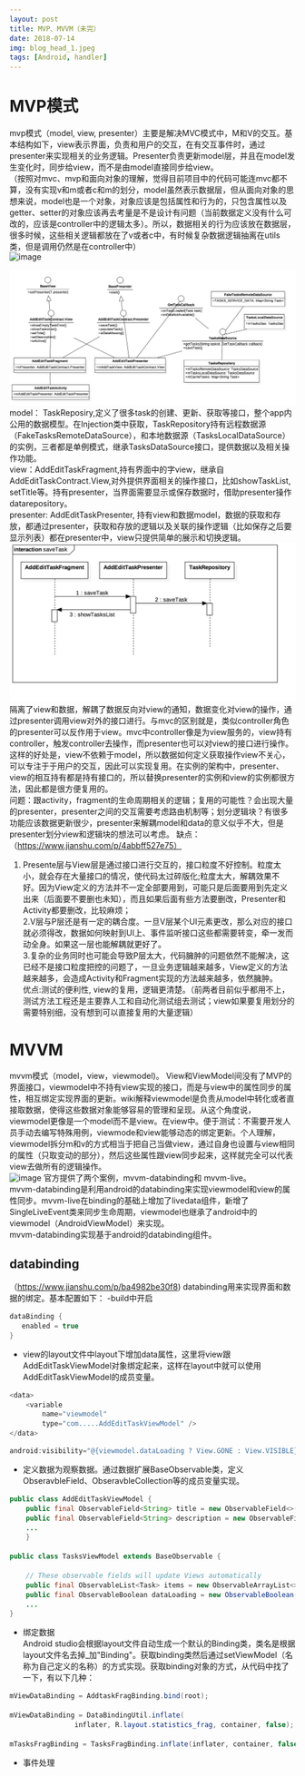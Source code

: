 ```yaml
---
layout: post
title: MVP、MVVM（未完）
date: 2018-07-14
img: blog_head_1.jpeg 
tags: [Android, handler]
---
```


# MVP模式  
mvp模式（model, view, presenter）主要是解决MVC模式中，M和V的交互。基本结构如下，view表示界面，负责和用户的交互，在有交互事件时，通过presenter来实现相关的业务逻辑。Presenter负责更新model层，并且在model发生变化时，同步给view，而不是由model直接同步给view。    
（按照对mvc、mvp和面向对象的理解，觉得目前项目中的代码可能连mvc都不算，没有实现v和m或者c和m的划分，model虽然表示数据层，但从面向对象的思想来说，model也是一个对象，对象应该是包括属性和行为的，只包含属性以及getter、setter的对象应该再去考量是不是设计有问题（当前数据定义没有什么可改的，应该是controller中的逻辑太多）。所以，数据相关的行为应该放在数据层，很多时候，这些相关逻辑都放在了v或者c中，有时候复杂数据逻辑抽离在utils类，但是调用仍然是在controller中）  
![image](https://upload.wikimedia.org/wikipedia/commons/d/dc/Model_View_Presenter_GUI_Design_Pattern.png)

![image](https://raw.githubusercontent.com/leo1992/blog/master/_posts/blog_image/MVP_AddTask_class.jpg)
model： TaskReposiry,定义了很多task的创建、更新、获取等接口，整个app内公用的数据模型。在Injection类中获取，TaskRepository持有远程数据源  （FakeTasksRemoteDataSource），和本地数据源（TasksLocalDataSource）的实例，三者都是单例模式，继承TasksDataSource接口，提供数据以及相关操作功能。  
view：AddEditTaskFragment,持有界面中的字view，继承自AddEditTaskContract.View,对外提供界面相关的操作接口，比如showTaskList, setTitle等。持有presenter，当界面需要显示或保存数据时，借助presenter操作datarepository。  
presenter: AddEditTaskPresenter, 持有view和数据model，数据的获取和存放，都通过presenter，获取和存放的逻辑以及关联的操作逻辑（比如保存之后要显示列表）都在presenter中，view只提供简单的展示和切换逻辑。 
![image](https://raw.githubusercontent.com/leo1992/blog/master/_posts/blog_image/MVP_saveTask_sequence.jpg) 
隔离了view和数据，解耦了数据反向对view的通知，数据变化对view的操作，通过presenter调用view对外的接口进行。与mvc的区别就是，类似controller角色的presenter可以反作用于view。mvc中controller像是为view服务的，view持有controller，触发controller去操作，而presenter也可以对view的接口进行操作。这样的好处是，view不依赖于model，所以数据如何定义获取操作view不关心，可以专注于于用户的交互，因此可以实现复用。在实例的架构中，presenter、view的相互持有都是持有接口的，所以替换presenter的实例和view的实例都很方法，因此都是很方便复用的。  
问题：跟activity，fragment的生命周期相关的逻辑；复用的可能性？会出现大量的presenter，presenter之间的交互需要考虑路由机制等；划分逻辑块？有很多功能应该数据更新很少，presenter来解耦model和data的意义似乎不大，但是presenter划分view和逻辑块的想法可以考虑。 
缺点：（https://www.jianshu.com/p/4abbff527e75）  
1. Presente层与View层是通过接口进行交互的，接口粒度不好控制。粒度太小，就会存在大量接口的情况，使代码太过碎版化;粒度太大，解耦效果不好。因为View定义的方法并不一定全部要用到，可能只是后面要用到先定义出来（后面要不要删也未知），而且如果后面有些方法要删改，Presenter和Activity都要删改，比较麻烦；  
2.V层与P层还是有一定的耦合度。一旦V层某个UI元素更改，那么对应的接口就必须得改，数据如何映射到UI上、事件监听接口这些都需要转变，牵一发而动全身。如果这一层也能解耦就更好了。  
3.复杂的业务同时也可能会导致P层太大，代码臃肿的问题依然不能解决，这已经不是接口粒度把控的问题了，一旦业务逻辑越来越多，View定义的方法越来越多，会造成Activity和Fragment实现的方法越来越多，依然臃肿。  
优点:测试的便利性, view的复用，逻辑更清楚。（前两者目前似乎都用不上，测试方法工程还是主要靠人工和自动化测试组去测试；view如果要复用划分的需要特别细，没有想到可以直接复用的大量逻辑）   

# MVVM
mvvm模式（model，view，viewmodel)。 View和ViewModel间没有了MVP的界面接口，viewmodel中不持有view实现的接口，而是与view中的属性同步的属性，相互绑定实现界面的更新。wiki解释viewmodel是负责从model中转化或者直接取数据，使得这些数据对象能够容易的管理和呈现。从这个角度说，viewmodel更像是一个model而不是view。在view中。便于测试：不需要开发人员手动去编写特殊用例，viewmode和view能够动态的绑定更新。个人理解，viewmodel拆分m和v的方式相当于把自己当做view，通过自身也设置与view相同的属性（只取变动的部分），然后这些属性跟view同步起来，这样就完全可以代表view去做所有的逻辑操作。   
![image](https://upload.wikimedia.org/wikipedia/commons/8/87/MVVMPattern.png)
官方提供了两个案例，mvvm-databinding和 mvvm-live。   
mvvm-databinding是利用android的databinding来实现viewmodel和view的属性同步。mvvm-live在binding的基础上增加了livedata组件，新增了SingleLiveEvent类来同步生命周期，viewmodel也继承了android中的viewmodel（AndroidViewModel）来实现。  
mvvm-databinding实现基于android的databinding组件。
## databinding 
（https://www.jianshu.com/p/ba4982be30f8)
databinding用来实现界面和数据的绑定。基本配置如下：
-build中开启

```java
dataBinding {
   enabled = true
}
```
- view的layout文件中layout下增加data属性，这里将view跟AddEditTaskViewModel对象绑定起来，这样在layout中就可以使用AddEditTaskViewModel的成员变量。

```java
<data>
    <variable
        name="viewmodel" 
        type="com.....AddEditTaskViewModel" />
</data>
```

```java
android:visibility="@{viewmodel.dataLoading ? View.GONE : View.VISIBLE}">
```

- 定义数据为观察数据。通过数据扩展BaseObservable类，定义ObseravbleField、ObseravbleCollection等的成员变量实现。

```java
public class AddEditTaskViewModel {
    public final ObservableField<String> title = new ObservableField<>();
    public final ObservableField<String> description = new ObservableField<>();
    ...
    }
    
public class TasksViewModel extends BaseObservable {

    // These observable fields will update Views automatically
    public final ObservableList<Task> items = new ObservableArrayList<>();
    public final ObservableBoolean dataLoading = new ObservableBoolean(false);
	...	
}
```

- 绑定数据  
Android studio会根据layout文件自动生成一个默认的Binding类，类名是根据layout文件名去掉_加"Binding"。获取binding类然后通过setViewModel（名称为自己定义的名称）的方式实现。获取binding对象的方式，从代码中找了一下，有以下几种：
 
```java
mViewDataBinding = AddtaskFragBinding.bind(root);

mViewDataBinding = DataBindingUtil.inflate(
                inflater, R.layout.statistics_frag, container, false);
                
mTasksFragBinding = TasksFragBinding.inflate(inflater, container, false)；
```

- 事件处理  
